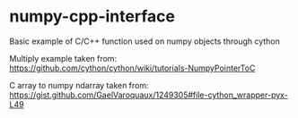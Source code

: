 # numpy-cpp-interface
Basic example of C/C++ function used on numpy objects through cython

Multiply example taken from:
https://github.com/cython/cython/wiki/tutorials-NumpyPointerToC

C array to numpy ndarray taken from:
https://gist.github.com/GaelVaroquaux/1249305#file-cython_wrapper-pyx-L49
